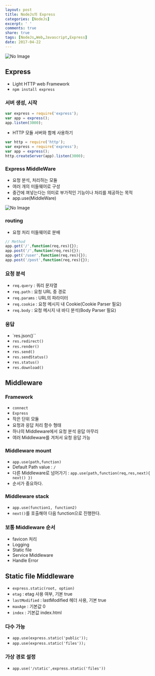 ```yaml
---
layout: post
title: NodeJs의 Express
categories: [NodeJs]
excerpt: ' '
comments: true
share: true
tags: [NodeJs,Web,Javascript,Express]
date: 2017-04-22
---
```


![No Image](/assets/20170413/1.PNG)

## Express
- Light HTTP web Framework
- `npm install express`

### 서버 생성, 시작

``` javascript
var express = require('express');
var app = express();
app.listen(3000);
```

- HTTP 모듈 서버와 함께 사용하기

``` javascript
var http = require('http');
var express = require('express');
var app = express();
http.createServer(app).listen(3000);
```

### Express MiddleWare
- 요청 분석, 처리하는 모듈
- 여러 개의 미들웨어로 구성
- 중간에 껴넣는다는 의미로 부가적인 기능이나 처리를 제공하는 목적
- app.use(MiddleWare)

![No Image](/assets/20170422/1.PNG)

### routing
- 요청 처리 미들웨어로 분배

``` javascript
// Method
app.get('/',function(req,res){});
app.post('/',function(req,res){});
app.get('/user',function(req,res){});
app.post('/post',function(req,res){});
```

### 요청 분석
- `req.query` : 쿼리 문자열
- `req.path` : 요청 URL 중 경로
- `req.params` : URL의 파라미터
- `req.cookie` : 요청 메시지 내 Cookie(Cookie Parser 필요)
- `req.body` : 요청 메시지 내 바디 분석(Body Parser 필요)

### 응답
- `res.json()``
- `res.redirect()`
- `res.render()`
- `res.send()`
- `res.sendStatus()`
- `res.status()`
- `res.download()`

## Middleware

### Framework
- `connect`
- `Express`
- 작은 단위 모듈
- 요청과 응답 처리 함수 형태
- 하나의 Middleware에서 요청 분석 응답 마무리
- 여러 Middleware를 겨처서 요청 응답 가능

### Middleware mount
- `app.use(path,function)`
- Default Path value : `/`
- 다른 Middleware로 넘어가기 : `app.use(path,function(req,res,next){ next() })`
- 순서가 중요하다.

### Middleware stack
- `app.use(function1, function2)`
- `next()`를 호출해야 다음 function으로 진행한다.

### 보통 Middleware 순서
- favicon 처리
- Logging
- Static file
- Service Middleware
- Handle Error

## Static file Middleware
- `express.static(root, option)`
- `etag` : etag 사용 여부, 기본 true
- `lastModified` : lastModified 헤더 사용, 기본 true
- `maxAge` : 기본값 0
- `index` : 기본값 index.html

### 다수 가능
- `app.use(express.static('public'));`
- `app.use(express.static('files'));`

### 가상 경로 설정
- `app.use('/static',express.static('files'))`
